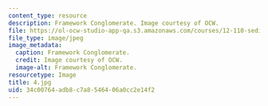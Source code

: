 ```yaml
---
content_type: resource
description: Framework Conglomerate. Image courtesy of OCW.
file: https://ol-ocw-studio-app-qa.s3.amazonaws.com/courses/12-110-sedimentary-geology-fall-2004/34c00764adb8c7a8546406a0cc2e14f2_4.jpg
file_type: image/jpeg
image_metadata:
  caption: Framework Conglomerate.
  credit: Image courtesy of OCW.
  image-alt: Framework Conglomerate.
resourcetype: Image
title: 4.jpg
uid: 34c00764-adb8-c7a8-5464-06a0cc2e14f2
---
```

